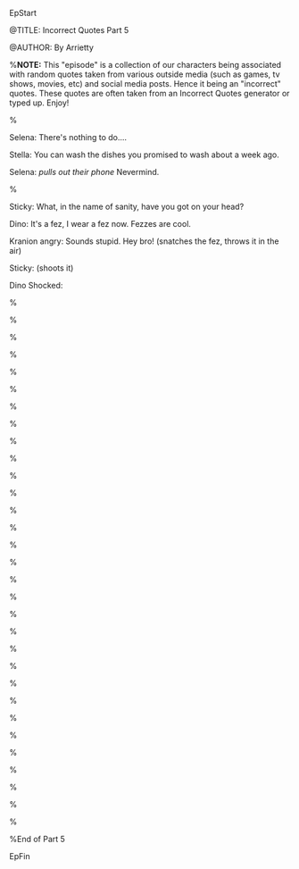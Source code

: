 EpStart

<!-- Epilogue Info -->

@TITLE: Incorrect Quotes Part 5

@AUTHOR: By Arrietty


%**NOTE:** This "episode" is a collection of our characters being associated with random quotes taken from various outside media (such as games, tv shows, movies, etc) and social media posts. Hence it being an "incorrect" quotes. These quotes are often taken from an Incorrect Quotes generator or typed up. Enjoy!

%

Selena: There's nothing to do.... 

Stella: You can wash the dishes you promised to wash about a week ago. 

Selena: *pulls out their phone* Nevermind.

%

Sticky: What, in the name of sanity, have you got on your head?

Dino: It's a fez, I wear a fez now. Fezzes are cool.

Kranion angry: Sounds stupid. Hey bro! (snatches the fez, throws it in the air)

Sticky: (shoots it)

Dino Shocked: 

%



%



%



%



%



%



%



%



%



%



%



%



%



%



%



%



%



%



%



%



%



%



%



%



%



%



%



%



%



%



%



%End of Part 5

EpFin

<script src="{{ '/assets/js/EpFormatter.js' | relative_url }}"></script>